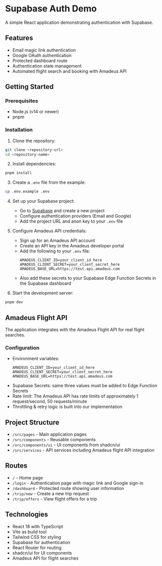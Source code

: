 
# Supabase Auth Demo

A simple React application demonstrating authentication with Supabase.

## Features

- Email magic link authentication
- Google OAuth authentication
- Protected dashboard route
- Authentication state management
- Automated flight search and booking with Amadeus API

## Getting Started

### Prerequisites

- Node.js (v14 or newer)
- pnpm

### Installation

1. Clone the repository:
```bash
git clone <repository-url>
cd <repository-name>
```

2. Install dependencies:
```bash
pnpm install
```

3. Create a `.env` file from the example:
```bash
cp .env.example .env
```

4. Set up your Supabase project:
   - Go to [Supabase](https://supabase.io) and create a new project
   - Configure authentication providers (Email and Google)
   - Add the project URL and anon key to your `.env` file

5. Configure Amadeus API credentials:
   - Sign up for an Amadeus API account
   - Create an API key in the Amadeus developer portal
   - Add the following to your `.env` file:
     ```
     AMADEUS_CLIENT_ID=your_client_id_here
     AMADEUS_CLIENT_SECRET=your_client_secret_here
     AMADEUS_BASE_URL=https://test.api.amadeus.com
     ```
   - Also add these secrets to your Supabase Edge Function Secrets in the Supabase dashboard

6. Start the development server:
```bash
pnpm dev
```

## Amadeus Flight API

The application integrates with the Amadeus Flight API for real flight searches. 

### Configuration
- Environment variables:
  ```
  AMADEUS_CLIENT_ID=your_client_id_here
  AMADEUS_CLIENT_SECRET=your_client_secret_here
  AMADEUS_BASE_URL=https://test.api.amadeus.com
  ```
- Supabase Secrets: same three values must be added to Edge Function Secrets
- Rate limit: The Amadeus API has rate limits of approximately 1 request/second, 50 requests/minute
- Throttling & retry logic is built into our implementation

## Project Structure

- `/src/pages` - Main application pages
- `/src/components` - Reusable components
- `/src/components/ui` - UI components from shadcn/ui
- `/src/services` - API services including Amadeus flight API integration

## Routes

- `/` - Home page
- `/login` - Authentication page with magic link and Google sign-in
- `/dashboard` - Protected route showing user information
- `/trip/new` - Create a new trip request
- `/trip/offers` - View flight offers for a trip

## Technologies

- React 18 with TypeScript
- Vite as build tool
- Tailwind CSS for styling
- Supabase for authentication
- React Router for routing
- shadcn/ui for UI components
- Amadeus API for flight searches
